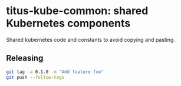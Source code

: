 # titus-kube-common: shared Kubernetes components

Shared kubernetes code and constants to avoid copying and pasting.

## Releasing

```bash
git tag -a 0.1.0 -m "Add feature foo"
git push --follow-tags
```
